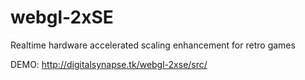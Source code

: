 # webgl-2xSE
Realtime hardware accelerated scaling enhancement for retro games

DEMO: http://digitalsynapse.tk/webgl-2xse/src/
